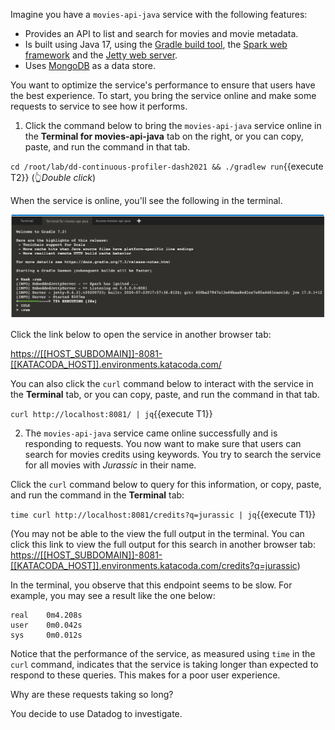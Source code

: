 Imagine you have a `movies-api-java` service with the following features:

* Provides an API to list and search for movies and movie metadata.
* Is built using Java 17, using the [Gradle build tool](https://gradle.org/), the [Spark web framework](https://sparkjava.com/) and the
[Jetty web server](https://www.eclipse.org/jetty/).
* Uses [MongoDB](https://www.mongodb.com/) as a data store.

You want to optimize the service's performance to ensure that users have the best experience. To start, you bring the service online and make some requests to service to see how it performs. 

1. Click the command below to bring the `movies-api-java` service online in the **Terminal for movies-api-java** tab on the right, or you can copy, paste, and run the command in that tab.

  `cd /root/lab/dd-continuous-profiler-dash2021 && ./gradlew run`{{execute T2}} (👆_Double click_)

  When the service is online, you'll see the following in the terminal.

  ![service-online](./assets/service-online.png)

  Click the link below to open the service in another browser tab:

  <https://[[HOST_SUBDOMAIN]]-8081-[[KATACODA_HOST]].environments.katacoda.com/>

  You can also click the `curl` command below to interact with the service in the **Terminal** tab, or you can copy, paste, and run the command in that tab.

  `curl http://localhost:8081/ | jq`{{execute T1}}

2. The `movies-api-java` service came online successfully and is responding to requests. You now want to make sure that users can search for movies credits using keywords. You try to search the service for all movies with _Jurassic_ in their name.

  Click the `curl` command below to query for this information, or copy, paste, and run the command in the **Terminal** tab:

  `time curl http://localhost:8081/credits?q=jurassic | jq`{{execute T1}}

  (You may not be able to the view the full output in the terminal. You can click this link to view the full output for this search in another browser tab: <https://[[HOST_SUBDOMAIN]]-8081-[[KATACODA_HOST]].environments.katacoda.com/credits?q=jurassic>)

  In the terminal, you observe that this endpoint seems to be slow. For example, you may see a result like the one below:

  ```
  real    0m4.208s
  user    0m0.042s
  sys     0m0.012s
  ```

  Notice that the performance of the service, as measured using `time` in the `curl` command, indicates that the service is taking longer than expected to respond to these queries. This makes for a poor user experience.

Why are these requests taking so long? 
  
You decide to use Datadog to investigate.
